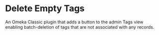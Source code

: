 # Delete Empty Tags
An Omeka Classic plugin that adds a button to the admin Tags view enabling batch-deletion of tags that are not associated with any records.